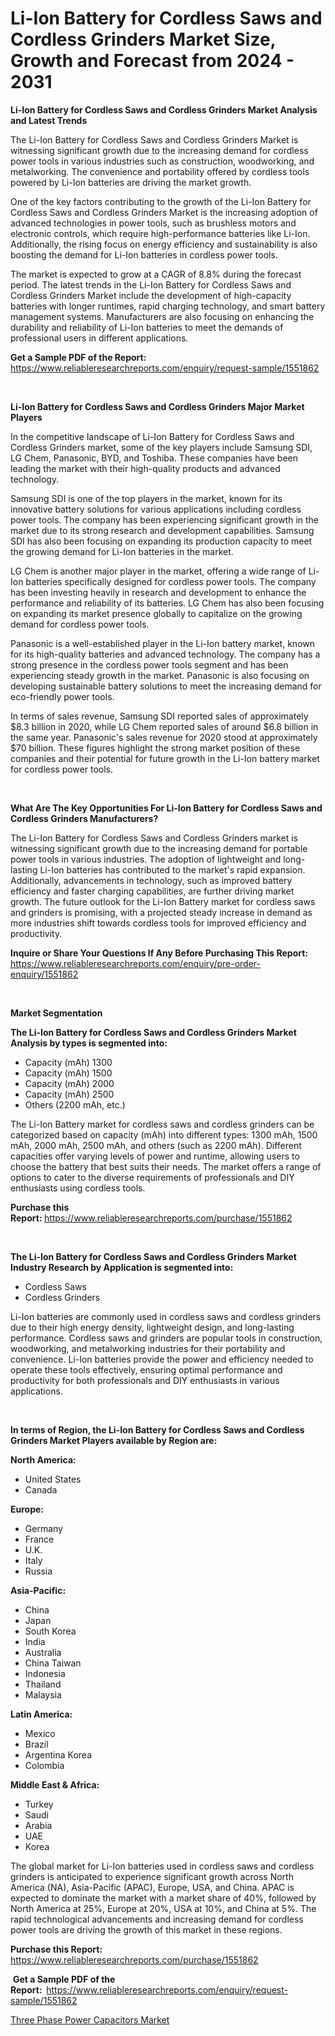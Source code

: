 <p><h1>Li-Ion Battery for Cordless Saws and Cordless Grinders Market Size, Growth and Forecast from 2024 - 2031</h1></p><p><strong>Li-Ion Battery for Cordless Saws and Cordless Grinders Market Analysis and Latest Trends</strong></p>
<p><p>The Li-Ion Battery for Cordless Saws and Cordless Grinders Market is witnessing significant growth due to the increasing demand for cordless power tools in various industries such as construction, woodworking, and metalworking. The convenience and portability offered by cordless tools powered by Li-Ion batteries are driving the market growth.</p><p>One of the key factors contributing to the growth of the Li-Ion Battery for Cordless Saws and Cordless Grinders Market is the increasing adoption of advanced technologies in power tools, such as brushless motors and electronic controls, which require high-performance batteries like Li-Ion. Additionally, the rising focus on energy efficiency and sustainability is also boosting the demand for Li-Ion batteries in cordless power tools.</p><p>The market is expected to grow at a CAGR of 8.8% during the forecast period. The latest trends in the Li-Ion Battery for Cordless Saws and Cordless Grinders Market include the development of high-capacity batteries with longer runtimes, rapid charging technology, and smart battery management systems. Manufacturers are also focusing on enhancing the durability and reliability of Li-Ion batteries to meet the demands of professional users in different applications.</p></p>
<p><strong>Get a Sample PDF of the Report:&nbsp;</strong> <a href="https://www.reliableresearchreports.com/enquiry/request-sample/1551862">https://www.reliableresearchreports.com/enquiry/request-sample/1551862</a></p>
<p>&nbsp;</p>
<p><strong>Li-Ion Battery for Cordless Saws and Cordless Grinders Major Market Players</strong></p>
<p><p>In the competitive landscape of Li-Ion Battery for Cordless Saws and Cordless Grinders market, some of the key players include Samsung SDI, LG Chem, Panasonic, BYD, and Toshiba. These companies have been leading the market with their high-quality products and advanced technology.</p><p>Samsung SDI is one of the top players in the market, known for its innovative battery solutions for various applications including cordless power tools. The company has been experiencing significant growth in the market due to its strong research and development capabilities. Samsung SDI has also been focusing on expanding its production capacity to meet the growing demand for Li-Ion batteries in the market.</p><p>LG Chem is another major player in the market, offering a wide range of Li-Ion batteries specifically designed for cordless power tools. The company has been investing heavily in research and development to enhance the performance and reliability of its batteries. LG Chem has also been focusing on expanding its market presence globally to capitalize on the growing demand for cordless power tools.</p><p>Panasonic is a well-established player in the Li-Ion battery market, known for its high-quality batteries and advanced technology. The company has a strong presence in the cordless power tools segment and has been experiencing steady growth in the market. Panasonic is also focusing on developing sustainable battery solutions to meet the increasing demand for eco-friendly power tools.</p><p>In terms of sales revenue, Samsung SDI reported sales of approximately $8.3 billion in 2020, while LG Chem reported sales of around $6.8 billion in the same year. Panasonic's sales revenue for 2020 stood at approximately $70 billion. These figures highlight the strong market position of these companies and their potential for future growth in the Li-Ion battery market for cordless power tools.</p></p>
<p>&nbsp;</p>
<p><strong>What Are The Key Opportunities For Li-Ion Battery for Cordless Saws and Cordless Grinders Manufacturers?</strong></p>
<p><p>The Li-Ion Battery for Cordless Saws and Cordless Grinders market is witnessing significant growth due to the increasing demand for portable power tools in various industries. The adoption of lightweight and long-lasting Li-Ion batteries has contributed to the market's rapid expansion. Additionally, advancements in technology, such as improved battery efficiency and faster charging capabilities, are further driving market growth. The future outlook for the Li-Ion Battery market for cordless saws and grinders is promising, with a projected steady increase in demand as more industries shift towards cordless tools for improved efficiency and productivity.</p></p>
<p><strong>Inquire or Share Your Questions If Any Before Purchasing This Report:</strong> <a href="https://www.reliableresearchreports.com/enquiry/pre-order-enquiry/1551862">https://www.reliableresearchreports.com/enquiry/pre-order-enquiry/1551862</a></p>
<p>&nbsp;</p>
<p><strong>Market Segmentation</strong></p>
<p><strong>The Li-Ion Battery for Cordless Saws and Cordless Grinders Market Analysis by types is segmented into:</strong></p>
<p><ul><li>Capacity (mAh) 1300</li><li>Capacity (mAh) 1500</li><li>Capacity (mAh) 2000</li><li>Capacity (mAh) 2500</li><li>Others (2200 mAh, etc.)</li></ul></p>
<p><p>The Li-Ion Battery market for cordless saws and cordless grinders can be categorized based on capacity (mAh) into different types: 1300 mAh, 1500 mAh, 2000 mAh, 2500 mAh, and others (such as 2200 mAh). Different capacities offer varying levels of power and runtime, allowing users to choose the battery that best suits their needs. The market offers a range of options to cater to the diverse requirements of professionals and DIY enthusiasts using cordless tools.</p></p>
<p><strong>Purchase this Report:&nbsp;</strong><a href="https://www.reliableresearchreports.com/purchase/1551862">https://www.reliableresearchreports.com/purchase/1551862</a></p>
<p>&nbsp;</p>
<p><strong>The Li-Ion Battery for Cordless Saws and Cordless Grinders Market Industry Research by Application is segmented into:</strong></p>
<p><ul><li>Cordless Saws</li><li>Cordless Grinders</li></ul></p>
<p><p>Li-Ion batteries are commonly used in cordless saws and cordless grinders due to their high energy density, lightweight design, and long-lasting performance. Cordless saws and grinders are popular tools in construction, woodworking, and metalworking industries for their portability and convenience. Li-Ion batteries provide the power and efficiency needed to operate these tools effectively, ensuring optimal performance and productivity for both professionals and DIY enthusiasts in various applications.</p></p>
<p>&nbsp;</p>
<p><strong>In terms of Region, the Li-Ion Battery for Cordless Saws and Cordless Grinders Market Players available by Region are:</strong></p>
<p>
    <p> <strong> North America: </strong>
        <ul>
            <li>United States</li>
            <li>Canada</li>
        </ul>
        </p> 
    <p> <strong> Europe: </strong>
        <ul>
            <li>Germany</li>
            <li>France</li>
            <li>U.K.</li>
            <li>Italy</li>
            <li>Russia</li>
        </ul>
        </p> 
    <p> <strong> Asia-Pacific: </strong>
        <ul>
            <li>China</li>
            <li>Japan</li>
            <li>South Korea</li>
            <li>India</li>
            <li>Australia</li>
            <li>China Taiwan</li>
            <li>Indonesia</li>
            <li>Thailand</li>
            <li>Malaysia</li>
        </ul>
        </p> 
    <p> <strong> Latin America: </strong>
        <ul>
            <li>Mexico</li>
            <li>Brazil</li>
            <li>Argentina Korea</li>
            <li>Colombia</li>
        </ul>
        </p> 
    <p> <strong> Middle East & Africa: </strong>
        <ul>
            <li>Turkey</li>
            <li>Saudi</li>
            <li>Arabia</li>
            <li>UAE</li>
            <li>Korea</li>
        </ul>
    </p>
    </p>
<p><p>The global market for Li-Ion batteries used in cordless saws and cordless grinders is anticipated to experience significant growth across North America (NA), Asia-Pacific (APAC), Europe, USA, and China. APAC is expected to dominate the market with a market share of 40%, followed by North America at 25%, Europe at 20%, USA at 10%, and China at 5%. The rapid technological advancements and increasing demand for cordless power tools are driving the growth of this market in these regions.</p></p>
<p><strong>Purchase this Report: </strong><a href="https://www.reliableresearchreports.com/purchase/1551862">https://www.reliableresearchreports.com/purchase/1551862</a></p>
<p>&nbsp;<strong>Get a Sample PDF of the Report:&nbsp;&nbsp;</strong><a href="https://www.reliableresearchreports.com/enquiry/request-sample/1551862">https://www.reliableresearchreports.com/enquiry/request-sample/1551862</a></p>
<p><strong></strong></p>
<p><p><a href="https://github.com/ChiragRP21/Market-Research-Report-List-4/blob/main/three-phase-power-capacitors-market.md">Three Phase Power Capacitors Market</a></p></p>